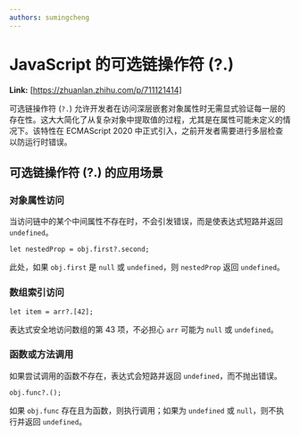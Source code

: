 ```yaml
---
authors: sumingcheng
---
```

# JavaScript 的可选链操作符 (?.)



 **Link:** [https://zhuanlan.zhihu.com/p/711121414]



可选链操作符 (`?.`) 允许开发者在访问深层嵌套对象属性时无需显式验证每一层的存在性。这大大简化了从复杂对象中提取值的过程，尤其是在属性可能未定义的情况下。该特性在 ECMAScript 2020 中正式引入，之前开发者需要进行多层检查以防运行时错误。

## 可选链操作符 (?.) 的应用场景  
### 对象属性访问  

当访问链中的某个中间属性不存在时，不会引发错误，而是使表达式短路并返回 `undefined`。

```
let nestedProp = obj.first?.second;
```

此处，如果 `obj.first` 是 `null` 或 `undefined`，则 `nestedProp` 返回 `undefined`。

### 数组索引访问  
```
let item = arr?.[42];
```

表达式安全地访问数组的第 43 项，不必担心 `arr` 可能为 `null` 或 `undefined`。

### 函数或方法调用  

如果尝试调用的函数不存在，表达式会短路并返回 `undefined`，而不抛出错误。

```
obj.func?.();
```

如果 `obj.func` 存在且为函数，则执行调用；如果为 `undefined` 或 `null`，则不执行并返回 `undefined`。

